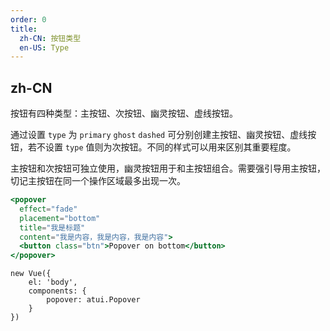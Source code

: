 ```yaml
---
order: 0
title:
  zh-CN: 按钮类型
  en-US: Type
---
```


## zh-CN

按钮有四种类型：主按钮、次按钮、幽灵按钮、虚线按钮。

通过设置 `type` 为 `primary` `ghost` `dashed` 可分别创建主按钮、幽灵按钮、虚线按钮，若不设置 `type` 值则为次按钮。不同的样式可以用来区别其重要程度。

主按钮和次按钮可独立使用，幽灵按钮用于和主按钮组合。需要强引导用主按钮，切记主按钮在同一个操作区域最多出现一次。




````jsx
<popover
  effect="fade"
  placement="bottom"
  title="我是标题"
  content="我是内容，我是内容，我是内容">
  <button class="btn">Popover on bottom</button>
</popover>
````

````vue-script
new Vue({
    el: 'body',
    components: {
        popover: atui.Popover
    }
})
````
